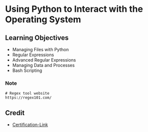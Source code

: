 # Using Python to Interact with the Operating System

## Learning Objectives
* Managing Files with Python
* Regular Expressions
* Advanced Regular Expressions
* Managing Data and Processes
* Bash Scripting

### Note

```
# Regex tool website
https://regex101.com/

```

## Credit

* [Certification-Link](https://www.coursera.org/account/accomplishments/verify/P6XSG4ES6B8U)
